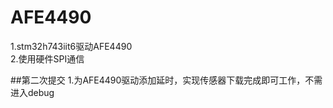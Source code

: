 # AFE4490
1.stm32h743iit6驱动AFE4490   
2.使用硬件SPI通信 

##第二次提交
1.为AFE4490驱动添加延时，实现传感器下载完成即可工作，不需进入debug
